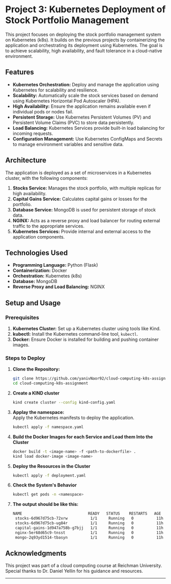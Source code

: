 # Project 3: Kubernetes Deployment of Stock Portfolio Management

This project focuses on deploying the stock portfolio management system on Kubernetes (k8s). It builds on the previous projects by containerizing the application and orchestrating its deployment using Kubernetes. The goal is to achieve scalability, high availability, and fault tolerance in a cloud-native environment.

## Features

- **Kubernetes Orchestration:** Deploy and manage the application using Kubernetes for scalability and resilience.  
- **Scalability:** Automatically scale the stock services based on demand using Kubernetes Horizontal Pod Autoscaler (HPA).  
- **High Availability:** Ensure the application remains available even if individual pods or nodes fail.  
- **Persistent Storage:** Use Kubernetes Persistent Volumes (PV) and Persistent Volume Claims (PVC) to store data persistently.  
- **Load Balancing:** Kubernetes Services provide built-in load balancing for incoming requests.  
- **Configuration Management:** Use Kubernetes ConfigMaps and Secrets to manage environment variables and sensitive data.  

## Architecture

The application is deployed as a set of microservices in a Kubernetes cluster, with the following components:  

1. **Stocks Service:** Manages the stock portfolio, with multiple replicas for high availability.  
2. **Capital Gains Service:** Calculates capital gains or losses for the portfolio.  
3. **Database Service:** MongoDB is used for persistent storage of stock data.  
4. **NGINX:** Acts as a reverse proxy and load balancer for routing external traffic to the appropriate services.  
5. **Kubernetes Services:** Provide internal and external access to the application components.  

## Technologies Used

- **Programming Language:** Python (Flask)  
- **Containerization:** Docker  
- **Orchestration:** Kubernetes (k8s)  
- **Database:** MongoDB  
- **Reverse Proxy and Load Balancing:** NGINX
  

## Setup and Usage

### Prerequisites

1. **Kubernetes Cluster:** Set up a Kubernetes cluster using tools like Kind.  
2. **kubectl:** Install the Kubernetes command-line tool, `kubectl`.  
3. **Docker:** Ensure Docker is installed for building and pushing container images.  

### Steps to Deploy

1. **Clone the Repository:**  
   ```bash
   git clone https://github.com/yanivNaor92/cloud-computing-k8s-assignment
   cd cloud-computing-k8s-assignment
2. **Create a KIND cluster**   
   ```bash
   kind create cluster --config kind-config.yaml
3. **Applay the namespace:**  
   Apply the Kubernetes manifests to deploy the application.  
   ```bash
   kubectl apply -f namespace.yaml
4. **Build the Docker Images for each Service and Load them Into the Cluster**    
   ```bash
   docker build -t <image-name> -f <path-to-dockerfile> .
   kind load docker-image <image-name>
5. **Deploy the Resources in the Cluster**    
   ```bash
   kubectl apply -f deployment.yaml
6. **Check the System's Behavior**    
   ```bash
   kubectl get pods -n <namespace>
7. **The output should be like this:**
   ```bash
   NAME                             READY   STATUS    RESTARTS   AGE
    stocks-6d967d75cb-72xrw          1/1     Running   0          11h
    stocks-6d967d75cb-ug84r          1/1     Running   0          11h
    capital-gains-1d947a758b-g7bjj   1/1     Running   0          11h
    nginx-5er68d65c9-tnsst           1/1     Running   0          11h
    mongo-2q93yd1514-tbasyn          1/1     Running   0          11h  

## Acknowledgments
This project was part of a cloud computing course at Reichman University. Special thanks to Dr. Daniel Yellin for his guidance and resources.

---
